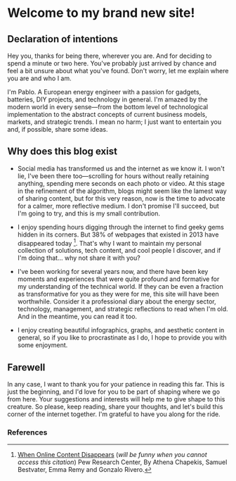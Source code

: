 # Welcome to my brand new site!


## Declaration of intentions

Hey you, thanks for being there, wherever you are. And for deciding to spend a minute or two here. You've probably just arrived by chance and feel a bit unsure about what you've found. Don't worry, let me explain where you are and who I am.

I'm Pablo. A European energy engineer with a passion for gadgets, batteries, DIY projects, and technology in general. I'm amazed by the modern world in every sense—from the bottom level of technological implementation to the abstract concepts of current business models, markets, and strategic trends. I mean no harm; I just want to entertain you and, if possible, share some ideas.

## Why does this blog exist

- Social media has transformed us and the internet as we know it. I won't lie, I've been there too—scrolling for hours without really retaining anything, spending mere seconds on each photo or video. At this stage in the refinement of the algorithm, blogs might seem like the lamest way of sharing content, but for this very reason, now is the time to advocate for a calmer, more reflective medium. I don't promise I'll succeed, but I'm going to try, and this is my small contribution.

- I enjoy spending hours digging through the internet to find geeky gems hidden in its corners. But 38% of webpages that existed in 2013 have disappeared today [^1]. That's why I want to maintain my personal collection of solutions, tech content, and cool people I discover, and if I'm doing that... why not share it with you?

- I've been working for several years now, and there have been key moments and experiences that were quite profound and formative for my understanding of the technical world. If they can be even a fraction as transformative for you as they were for me, this site will have been worthwhile. Consider it a professional diary about the energy sector, technology, management, and strategic reflections to read when I'm old. And in the meantime, you can read it too.

- I enjoy creating beautiful infographics, graphs, and aesthetic content in general, so if you like to procrastinate as I do, I hope to provide you with some enjoyment.

## Farewell

In any case, I want to thank you for your patience in reading this far. This is just the beginning, and I'd love for you to be part of shaping where we go from here. Your suggestions and interests will help me to give shape to this creature. So please, keep reading, share your thoughts, and let's build this corner of the internet together. I'm grateful to have you along for the ride.


### References

[^1]: [When Online Content Disappears](https://www.pewresearch.org/data-labs/2024/05/17/when-online-content-disappears/) (_will be funny when you cannot access this citation_) Pew Research Center, By Athena Chapekis, Samuel Bestvater, Emma Remy and Gonzalo Rivero.
